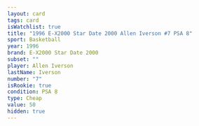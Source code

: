 ```yaml
---
layout: card
tags: card
isWatchlist: true
title: "1996 E-X2000 Star Date 2000 Allen Iverson #7 PSA 8"
sport: Basketball
year: 1996
brand: E-X2000 Star Date 2000
subset: ""
player: Allen Iverson
lastName: Iverson
number: "7"
isRookie: true
condition: PSA 8
type: Cheap
value: 50
hidden: true
---
```

